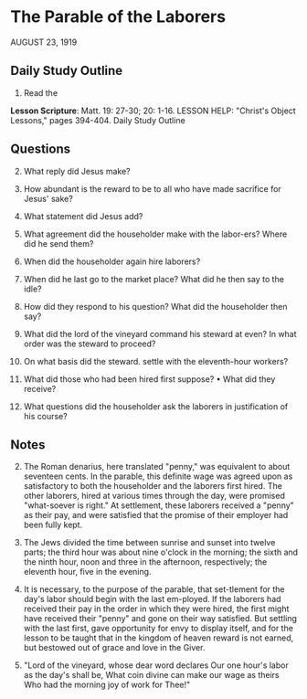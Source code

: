 # The Parable of the Laborers
AUGUST 23, 1919

## Daily Study Outline

1. Read the

**Lesson Scripture**: Matt. 19: 27-30; 20: 1-16. LESSON HELP: "Christ's Object Lessons," pages 394-404. Daily Study Outline

## Questions

2. What reply did Jesus make? 

3. How abundant is the reward to be to all who have made sacrifice for Jesus' sake? 

4. What statement did Jesus add? 

6. What agreement did the householder make with the labor-ers? Where did he send them? 

8. When did the householder again hire laborers? 

9. When did he last go to the market place? What did he then say to the idle? 

10. How did they respond to his question? What did the householder then say? 

11. What did the lord of the vineyard command his steward at even? In what order was the steward to proceed? 

12. On what basis did the steward. settle with the eleventh-hour workers? 

13. What did those who had been hired first suppose? • What did they receive? 

16. What questions did the householder ask the laborers in justification of his course? 

## Notes

2. The Roman denarius, here translated "penny," was equivalent to about seventeen cents. In the parable, this definite wage was agreed upon as satisfactory to both the householder and the laborers first hired. The other laborers, hired at various times through the day, were promised "what-soever is right." At settlement, these laborers received a "penny" as their pay, and were satisfied that the promise of their employer had been fully kept.

3. The Jews divided the time between sunrise and sunset into twelve parts; the third hour was about nine o'clock in the morning; the sixth and the ninth hour, noon and three in the afternoon, respectively; the eleventh hour, five in the evening.

4. It is necessary, to the purpose of the parable, that set-tlement for the day's labor should begin with the last em-ployed. If the laborers had received their pay in the order in which they were hired, the first might have received their "penny" and gone on their way satisfied. But settling with the last first, gave opportunity for envy to display itself, and for the lesson to be taught that in the kingdom of heaven reward is not earned, but bestowed out of grace and love in the Giver.

398. "Lord of the vineyard, whose dear word declares Our one hour's labor as the day's shall be, What coin divine can make our wage as theirs Who had the morning joy of work for Thee!"

